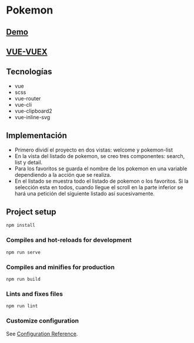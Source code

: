 # Pokemon

## [Demo](https://zen-benz-062c24.netlify.app/)


## [VUE-VUEX](https://github.com/JJCB/pokemon/tree/vuex)


## Tecnologías

- vue
- scss
- vue-router
- vue-cli
- vue-clipboard2
- vue-inline-svg


## Implementación

- Primero dividí el proyecto en dos vistas: welcome y pokemon-list
- En la vista del listado de pokemon, se creo tres componentes: search, list y detail.
- Para los favoritos se guarda el nombre de los pokemon en una variable dependiendo a la acción que se realiza.
- En el listado se muestra todo el listado de pokemon o los favoritos. Si la selección esta en todos, cuando llegue el scroll en la parte inferior se hará una petición del siguiente listado así sucesivamente.



## Project setup
```
npm install
```

### Compiles and hot-reloads for development
```
npm run serve
```

### Compiles and minifies for production
```
npm run build
```

### Lints and fixes files
```
npm run lint
```

### Customize configuration
See [Configuration Reference](https://cli.vuejs.org/config/).
